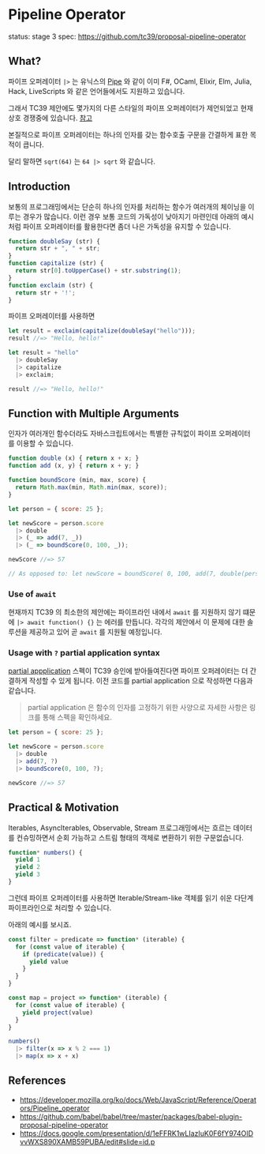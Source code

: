 # Pipeline Operator

status: stage 3
spec: https://github.com/tc39/proposal-pipeline-operator

## What?

파이프 오퍼레이터 `|>` 는 유닉스의 [Pipe](https://en.wikipedia.org/wiki/Pipeline_(Unix)) 와 같이 이미 F#, OCaml, Elixir, Elm, Julia, Hack, LiveScripts 와 같은 언어들에서도 지원하고 있습니다.

그래서 TC39 제안에도 몇가지의 다른 스타일의 파이프 오퍼레이터가 제언되었고 현재 상호 경쟁중에 있습니다. [참고](https://github.com/tc39/proposal-pipeline-operator/wiki)

본질적으로 파이프 오퍼레이터는 하나의 인자를 갖는 함수호출 구문을 간결하게 표한 목적이 큽니다.

달리 말하면 `sqrt(64)` 는 `64 |> sqrt` 와 같습니다.

## Introduction

보통의 프로그래밍에서는 단순히 하나의 인자를 처리하는 함수가 여러개의 체이닝을 이루는 경우가 많습니다.
이런 경우 보통 코드의 가독성이 낮아지기 마련인데 아래의 예시처럼 파이프 오퍼레이터를 활용한다면 좀더 나은
가독성을 유지할 수 있습니다.

```js
function doubleSay (str) {
  return str + ", " + str;
}
function capitalize (str) {
  return str[0].toUpperCase() + str.substring(1);
}
function exclaim (str) {
  return str + '!';
}
```

파이프 오퍼레이터를 사용하면


```js
let result = exclaim(capitalize(doubleSay("hello")));
result //=> "Hello, hello!"

let result = "hello"
  |> doubleSay
  |> capitalize
  |> exclaim;

result //=> "Hello, hello!"
```

## Function with Multiple Arguments

인자가 여러개인 함수더라도 자바스크립트에서는 특별한 규칙없이 파이프 오퍼레이터를 이용할 수 있습니다.

```js
function double (x) { return x + x; }
function add (x, y) { return x + y; }

function boundScore (min, max, score) {
  return Math.max(min, Math.min(max, score));
}
```

```js
let person = { score: 25 };

let newScore = person.score
  |> double
  |> (_ => add(7, _))
  |> (_ => boundScore(0, 100, _));

newScore //=> 57

// As opposed to: let newScore = boundScore( 0, 100, add(7, double(person.score)) )
```

### Use of `await`

현재까지 TC39 의 최소한의 제안에는 파이프라인 내에서 `await` 를 지원하지 않기 떄문에
`|> await function() {}` 는 에러를 만듭니다. 각각의 제안에서 이 문제에 대한 솔루션을 제공하고 있어
곧 `await` 를 지원될 예정입니다.

### Usage with `?` partial application syntax

[partial appplication]() 스펙이 TC39 승인에 받아들여진다면 파이프 오퍼레이터는 더 간결하게
작성할 수 있게 됩니다. 이전 코드를 partial application 으로 작성하면 다음과 같습니다.

> partial application 은 함수의 인자를 고정하기 위한 사양으로 자세한 사항은 링크를 통해 스펙을 확인하세요.

```js
let person = { score: 25 };

let newScore = person.score
  |> double
  |> add(7, ?)
  |> boundScore(0, 100, ?);

newScore //=> 57
```

## Practical & Motivation

Iterables, AsyncIterables, Observable, Stream 프로그래밍에서는 흐르는 데이터를 컨슈밍하면서
순회 가능하고 스트림 형태의 객체로 변환하기 위한 구문없습니다.

```js
function* numbers() {
  yield 1
  yield 2
  yield 3
}
```

그런데 파이프 오퍼레이터를 사용하면 Iterable/Stream-like 객체를 읽기 쉬운 다단계 파이프라인으로 처리할 수 있습니다.

아래의 예시를 보시죠.

```js
const filter = predicate => function* (iterable) {
  for (const value of iterable) {
    if (predicate(value)) {
      yield value
    }
  }
}

const map = project => function* (iterable) {
  for (const value of iterable) {
    yield project(value)
  }
}

numbers()
  |> filter(x => x % 2 === 1)
  |> map(x => x + x)
```

## References

* https://developer.mozilla.org/ko/docs/Web/JavaScript/Reference/Operators/Pipeline_operator
* https://github.com/babel/babel/tree/master/packages/babel-plugin-proposal-pipeline-operator
* https://docs.google.com/presentation/d/1eFFRK1wLIazIuK0F6fY974OIDvvWXS890XAMB59PUBA/edit#slide=id.p